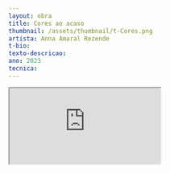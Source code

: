 ```yaml
---
layout: obra
title: Cores ao acaso
thumbnail: /assets/thumbnail/t-Cores.png
artista: Anna Amaral Rezende
t-bio: 
texto-descricao: 
ano: 2023
tecnica: 
---
```


<div class="embed-responsive embed-responsive-16by9">
    <iframe class="embed-responsive-item" src="http://medialab.unb.br/images/videos/cores_ao_acaso___random_colours__by_anna_rezende_720p.mp4"></iframe>
</div>
